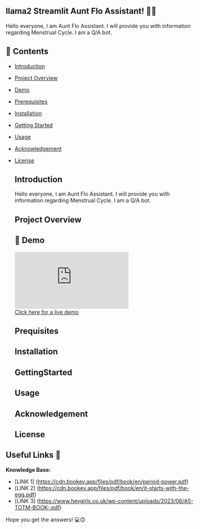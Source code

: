 ## llama2 Streamlit Aunt Flo Assistant! 🦙🤖

Hello everyone, I am Aunt Flo Assistant. I will provide you with information regarding Menstrual Cycle. I am a Q/A bot. 

## 📂 Contents

- [Introduction](#Introduction)
- [Project Overview](#ProjectOverview)
- [Demo](#Demo)
- [Prerequisites](#Prequisites)  
- [Installation](#Installation)
- [Getting Started ](#GettingStarted )
- [Usage](#Usage)    
- [Acknowledgement](#Acknowledgement)  
- [License](#License)
   

  ## Introduction
     Hello everyone, I am Aunt Flo Assistant. I will provide you with information regarding Menstrual Cycle. I am a Q/A bot. 
  ## Project Overview

  ## 🎥 Demo
     ![Demo Screenshot](https://github.com/sfansaria/llama2-streamlit-Aunt-Flo-Assistant/blob/main/images/Welcome%20to%20the%20Aunt%20Flo%20Assistant.pdf#:~:text=images-,Welcome,-to%20the%20Aunt)  
     [Click here for a live demo]() 
  
  
  ## Prequisites

  ## Installation

  ## GettingStarted
  
  ## Usage

  ## Acknowledgement

  ## License
  
  
  





## Useful Links 🔗

**Knowledge Base:** 
- [LINK 1] (https://cdn.bookey.app/files/pdf/book/en/period-power.pdf)
- [LINK 2] (https://cdn.bookey.app/files/pdf/book/en/it-starts-with-the-egg.pdf)
- [LINK 3] (https://www.heygirls.co.uk/wp-content/uploads/2023/06/A5-TOTM-BOOK-.pdf)

Hope you get the answers! 💻😊

